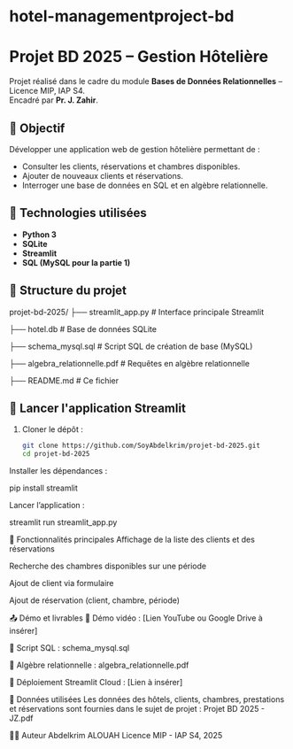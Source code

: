 # hotel-managementproject-bd
# Projet BD 2025 – Gestion Hôtelière

Projet réalisé dans le cadre du module **Bases de Données Relationnelles** – Licence MIP, IAP S4.  
Encadré par **Pr. J. Zahir**.

## 🎯 Objectif

Développer une application web de gestion hôtelière permettant de :
- Consulter les clients, réservations et chambres disponibles.
- Ajouter de nouveaux clients et réservations.
- Interroger une base de données en SQL et en algèbre relationnelle.

## 🧱 Technologies utilisées

- **Python 3**
- **SQLite**
- **Streamlit**
- **SQL (MySQL pour la partie 1)**

## 📂 Structure du projet

projet-bd-2025/
├── streamlit_app.py # Interface principale Streamlit

├── hotel.db # Base de données SQLite

├── schema_mysql.sql # Script SQL de création de base (MySQL)

├── algebra_relationnelle.pdf # Requêtes en algèbre relationnelle

├── README.md # Ce fichier


## 🚀 Lancer l'application Streamlit

1. Cloner le dépôt :
   ```bash
   git clone https://github.com/SoyAbdelkrim/projet-bd-2025.git
   cd projet-bd-2025


Installer les dépendances :

pip install streamlit

Lancer l’application :

streamlit run streamlit_app.py

📝 Fonctionnalités principales
Affichage de la liste des clients et des réservations

Recherche des chambres disponibles sur une période

Ajout de client via formulaire

Ajout de réservation (client, chambre, période)

📤 Démo et livrables
🎥 Démo vidéo : [Lien YouTube ou Google Drive à insérer]

📁 Script SQL : schema_mysql.sql

📄 Algèbre relationnelle : algebra_relationnelle.pdf

🔗 Déploiement Streamlit Cloud : [Lien à insérer]

📅 Données utilisées
Les données des hôtels, clients, chambres, prestations et réservations sont fournies dans le sujet de projet :
Projet BD 2025 - JZ.pdf

👨‍💻 Auteur
Abdelkrim ALOUAH
Licence MIP - IAP S4, 2025
